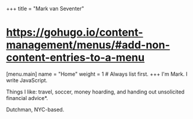 +++
title = "Mark van Seventer"

# https://gohugo.io/content-management/menus/#add-non-content-entries-to-a-menu
[menu.main]
  name = "Home"
  weight = 1 # Always list first.
+++
I'm Mark. I write JavaScript.

Things I like: travel, soccer, money hoarding, and handing out unsolicited financial advice*.

Dutchman, NYC-based.
